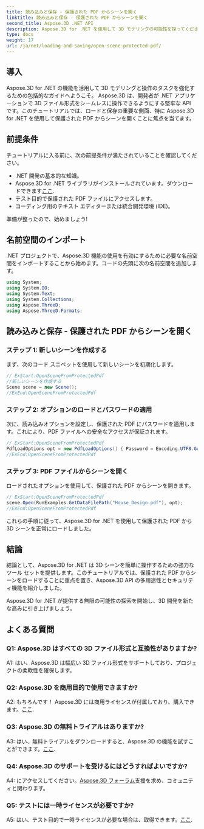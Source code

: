 ```yaml
---
title: 読み込みと保存 - 保護された PDF からシーンを開く
linktitle: 読み込みと保存 - 保護された PDF からシーンを開く
second_title: Aspose.3D .NET API
description: Aspose.3D for .NET を使用して 3D モデリングの可能性を探ってください。ステップバイステップのガイドで、保護された PDF からシーンを開く方法を学びます。
type: docs
weight: 17
url: /ja/net/loading-and-saving/open-scene-protected-pdf/
---
```

## 導入

Aspose.3D for .NET の機能を活用して 3D モデリングと操作のタスクを強化するための包括的なガイドへようこそ。 Aspose.3D は、開発者が .NET アプリケーションで 3D ファイル形式をシームレスに操作できるようにする堅牢な API です。このチュートリアルでは、ロードと保存の重要な側面、特に Aspose.3D for .NET を使用して保護された PDF からシーンを開くことに焦点を当てます。

## 前提条件

チュートリアルに入る前に、次の前提条件が満たされていることを確認してください。

- .NET 開発の基本的な知識。
-  Aspose.3D for .NET ライブラリがインストールされています。ダウンロードできます[ここ](https://releases.aspose.com/3d/net/).
- テスト目的で保護された PDF ファイルにアクセスします。
- コーディング用のテキスト エディターまたは統合開発環境 (IDE)。

準備が整ったので、始めましょう!

## 名前空間のインポート

.NET プロジェクトで、Aspose.3D 機能の使用を有効にするために必要な名前空間をインポートすることから始めます。コードの先頭に次の名前空間を追加します。

```csharp
using System;
using System.IO;
using System.Text;
using System.Collections;
using Aspose.ThreeD;
using Aspose.ThreeD.Formats;
```

## 読み込みと保存 - 保護された PDF からシーンを開く

### ステップ 1: 新しいシーンを作成する

まず、次のコード スニペットを使用して新しいシーンを初期化します。

```csharp
// ExStart:OpenSceneFromProtectedPdf
//新しいシーンを作成する
Scene scene = new Scene();
//ExEnd:OpenSceneFromProtectedPdf
```

### ステップ 2: オプションのロードとパスワードの適用

次に、読み込みオプションを設定し、保護された PDF にパスワードを適用します。これにより、PDF ファイルへの安全なアクセスが保証されます。

```csharp
// ExStart:OpenSceneFromProtectedPdf
PdfLoadOptions opt = new PdfLoadOptions() { Password = Encoding.UTF8.GetBytes("password") };
//ExEnd:OpenSceneFromProtectedPdf
```

### ステップ 3: PDF ファイルからシーンを開く

ロードされたオプションを使用して、保護された PDF からシーンを開きます。

```csharp
// ExStart:OpenSceneFromProtectedPdf
scene.Open(RunExamples.GetDataFilePath("House_Design.pdf"), opt);
//ExEnd:OpenSceneFromProtectedPdf
```

これらの手順に従って、Aspose.3D for .NET を使用して保護された PDF から 3D シーンを正常にロードしました。

## 結論

結論として、Aspose.3D for .NET は 3D シーンを簡単に操作するための強力なツール セットを提供します。このチュートリアルでは、保護された PDF からシーンをロードすることに重点を置き、Aspose.3D API の多用途性とセキュリティ機能を紹介しました。

Aspose.3D for .NET が提供する無限の可能性の探索を開始し、3D 開発を新たな高みに引き上げましょう。

## よくある質問

### Q1: Aspose.3D はすべての 3D ファイル形式と互換性がありますか?

A1: はい、Aspose.3D は幅広い 3D ファイル形式をサポートしており、プロジェクトの柔軟性を確保します。

### Q2: Aspose.3D を商用目的で使用できますか?

 A2: もちろんです！ Aspose.3D には商用ライセンスが付属しており、購入できます。[ここ](https://purchase.aspose.com/buy).

### Q3: Aspose.3D の無料トライアルはありますか?

 A3: はい、無料トライアルをダウンロードすると、Aspose.3D の機能を試すことができます。[ここ](https://releases.aspose.com/).

### Q4: Aspose.3D のサポートを受けるにはどうすればよいですか?

 A4: にアクセスしてください。[Aspose.3D フォーラム](https://forum.aspose.com/c/3d/18)支援を求め、コミュニティと関わります。

### Q5: テストには一時ライセンスが必要ですか?

 A5: はい、テスト目的で一時ライセンスが必要な場合は、取得できます。[ここ](https://purchase.aspose.com/temporary-license/).